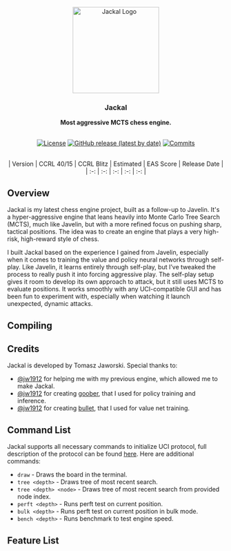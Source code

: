 <div align="center">

<img
  width="200"
  alt="Jackal Logo"
  src=".readme/logo/logo.png">
 
<h3>Jackal</h3>
<b>Most aggressive MCTS chess engine.</b>
<br>
<br>

[![License](https://img.shields.io/github/license/TomaszJaworski777/Jackal?style=for-the-badge)](https://opensource.org/license/gpl-3-0)
[![GitHub release (latest by date)](https://img.shields.io/github/v/release/TomaszJaworski777/Jackal?style=for-the-badge)](https://github.com/TomaszJaworski777/Jackal/releases/latest)
[![Commits](https://img.shields.io/github/commits-since/TomaszJaworski777/Jackal/latest?style=for-the-badge)](https://github.com/TomaszJaworski777/Jackal/commits/main)
<br>
<br>

| Version | CCRL 40/15 | CCRL Blitz | Estimated | EAS Score | Release Date |
| :-: | :-: | :-: | :-: | :-: |

</div>

## Overview
Jackal is my latest chess engine project, built as a follow-up to Javelin. It's a hyper-aggressive engine that leans heavily into Monte Carlo Tree Search (MCTS), much like Javelin, but with a more refined focus on pushing sharp, tactical positions. The idea was to create an engine that plays a very high-risk, high-reward style of chess.

I built Jackal based on the experience I gained from Javelin, especially when it comes to training the value and policy neural networks through self-play. Like Javelin, it learns entirely through self-play, but I’ve tweaked the process to really push it into forcing aggressive play. The self-play setup gives it room to develop its own approach to attack, but it still uses MCTS to evaluate positions. It works smoothly with any UCI-compatible GUI and has been fun to experiment with, especially when watching it launch unexpected, dynamic attacks.

## Compiling

## Credits
Jackal is developed by Tomasz Jaworski. Special thanks to:

* [@jw1912](https://github.com/jw1912) for helping me with my previous engine, which allowed me to make Jackal.
* [@jw1912](https://github.com/jw1912) for creating [goober](https://github.com/jw1912/goober), that I used for policy training and inference.
* [@jw1912](https://github.com/jw1912) for creating [bullet](https://github.com/jw1912/bullet), that I used for value net training.

## Command List
Jackal supports all necessary commands to initialize UCI protocol, full description of the protocol can be found [here](https://gist.github.com/DOBRO/2592c6dad754ba67e6dcaec8c90165bf). Here are additional commands:
* `draw` - Draws the board in the terminal.
* `tree <depth>` - Draws tree of most recent search.
* `tree <depth> <node>` - Draws tree of most recent search from provided node index.
* `perft <depth>` - Runs perft test on current position.
* `bulk <depth>` - Runs perft test on current position in bulk mode.
* `bench <depth>` - Runs benchmark to test engine speed.

## Feature List